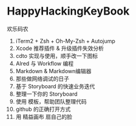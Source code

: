 # HappyHackingKeyBook
欢乐码农

1. iTerm2 + Zsh + Oh-My-Zsh + Autojump
2. Xcode 推荐插件 & 升级插件失效分析
3. cdto 实现与使用，顺手改一下图标
4. Alred 与 Workflow 编程
5. Markdown & Markdown编辑器
6. 那些做网络调试的日子
7. 基于 Storyboard 的快速业务迭代
8. 整理一下你的 Storyboard
9. 使用 模板，帮助团队整理代码
10. github 的正确打开方式
11. 用 精益画布 扇自己的脸


